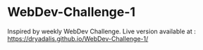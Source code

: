 # WebDev-Challenge-1

Inspired by weekly WebDev Challenge.
Live version available at : https://dryadalis.github.io/WebDev-Challenge-1/